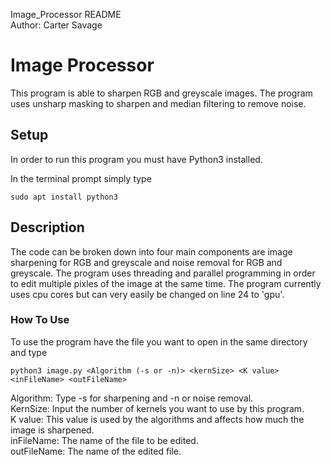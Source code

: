 Image_Processor README \
Author: Carter Savage

# Image Processor
This program is able to sharpen RGB and greyscale images. The program uses unsharp masking to sharpen and median filtering to remove noise.

## Setup
In order to run this program you must have Python3 installed.

In the terminal prompt simply type
```
sudo apt install python3
```


## Description
The code can be broken down into four main components are image sharpening for RGB and greyscale and noise removal for RGB and greyscale. The program uses threading and parallel programming in order to edit multiple pixles of the image at the same time. 
The program currently uses cpu cores but can very easily be changed on line 24 to 'gpu'.

### How To Use

To use the program have the file you want to open in the same directory and type 
```
python3 image.py <Algorithm (-s or -n)> <kernSize> <K value> <inFileName> <outFileName>
```
Algorithm: Type -s for sharpening and -n or noise removal.\
KernSize: Input the number of kernels you want to use by this program.\
K value: This value is used by the algorithms and affects how much the image is sharpened.\
inFileName: The name of the file to be edited.\
outFileName: The name of the edited file.
